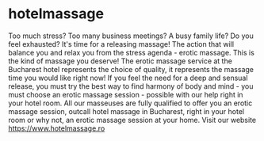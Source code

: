 # hotelmassage
Too much stress? Too many business meetings? A busy family life? Do you feel exhausted?   It's time for a releasing massage!  The action that will balance you and relax you from the stress agenda - erotic massage.  This is the kind of massage you deserve!    The erotic massage service at the Bucharest hotel represents the choice of quality, it represents the massage time you would like right now!  If you feel the need for a deep and sensual release, you must try the best way to find harmony of body and mind - you must choose an erotic massage session - possible with our help right in your hotel room.   All our masseuses are fully qualified to offer you an erotic massage session, outcall hotel massage in Bucharest, right in your hotel room or why not, an erotic massage session at your home.  Visit our website       https://www.hotelmassage.ro
